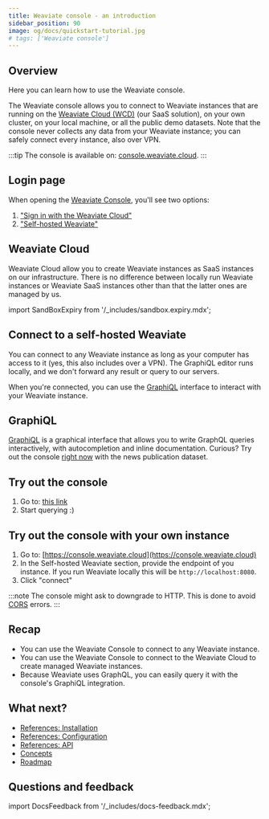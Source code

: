 ```yaml
---
title: Weaviate console - an introduction
sidebar_position: 90
image: og/docs/quickstart-tutorial.jpg
# tags: ['Weaviate console']
---
```



## Overview

Here you can learn how to use the Weaviate console.

The Weaviate console allows you to connect to Weaviate instances that are running on the [Weaviate Cloud (WCD)](https://console.weaviate.cloud/) (our SaaS solution), on your own cluster, on your local machine, or all the public demo datasets. Note that the console never collects any data from your Weaviate instance; you can safely connect every instance, also over VPN.

:::tip
The console is available on: [console.weaviate.cloud](https://console.weaviate.cloud).
:::

## Login page

When opening the [Weaviate Console](https://console.weaviate.cloud), you'll see two options:

1. ["Sign in with the Weaviate Cloud"](#weaviate-cloud)
2. ["Self-hosted Weaviate"](#connect-to-a-self-hosted-weaviate)

## Weaviate Cloud

Weaviate Cloud allow you to create Weaviate instances as SaaS instances on our infrastructure. There is no difference between locally run Weaviate instances or Weaviate SaaS instances other than that the latter ones are managed by us.

import SandBoxExpiry from '/_includes/sandbox.expiry.mdx';

<SandBoxExpiry/>

## Connect to a self-hosted Weaviate

You can connect to any Weaviate instance as long as your computer has access to it (yes, this also includes over a VPN). The GraphiQL editor runs locally, and we don't forward any result or query to our servers.

When you're connected, you can use the [GraphiQL](#graphiql) interface to interact with your Weaviate instance.

## GraphiQL

[GraphiQL](https://github.com/graphql/graphiql) is a graphical interface that allows you to write GraphQL queries interactively, with autocompletion and inline documentation. Curious? Try out the console [right now](https://link.weaviate.io/3ThS9hG) with the news publication dataset.

## Try out the console

1. Go to: [this link](https://link.weaviate.io/3ThS9hG)
2. Start querying :)

## Try out the console with your own instance

1. Go to: [https://console.weaviate.cloud](https://console.weaviate.cloud)
2. In the Self-hosted Weaviate section, provide the endpoint of you instance. If you run Weaviate locally this will be `http://localhost:8080`.
3. Click "connect"

:::note
The console might ask to downgrade to HTTP. This is done to avoid [CORS](https://developer.mozilla.org/en-US/docs/Web/HTTP/CORS) errors.
:::

## Recap

* You can use the Weaviate Console to connect to any Weaviate instance.
* You can use the Weaviate Console to connect to the Weaviate Cloud to create managed Weaviate instances.
* Because Weaviate uses GraphQL, you can easily query it with the console's GraphiQL integration.

## What next?

- [References: Installation](../installation/index.md)
- [References: Configuration](../configuration/index.md)
- [References: API](../api/index.md)
- [Concepts](../concepts/index.md)
- [Roadmap](../roadmap/index.md)



## Questions and feedback

import DocsFeedback from '/_includes/docs-feedback.mdx';

<DocsFeedback/>
